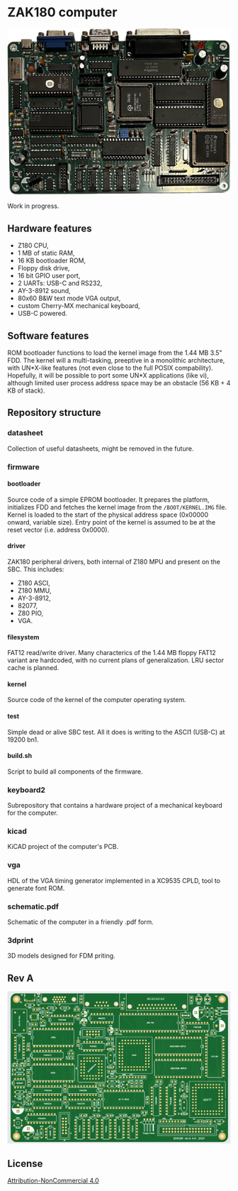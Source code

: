 # ZAK180 computer

<img src="img/computer.png">

Work in progress.

## Hardware features

- Z180 CPU,
- 1 MB of static RAM,
- 16 KB bootloader ROM,
- Floppy disk drive,
- 16 bit GPIO user port,
- 2 UARTs: USB-C and RS232,
- AY-3-8912 sound,
- 80x60 B&W text mode VGA output,
- custom Cherry-MX mechanical keyboard,
- USB-C powered.

## Software features

ROM bootloader functions to load the kernel image from the 1.44 MB 3.5" FDD.
The kernel will a multi-tasking, preeptive in a monolithic architecture, with
UN\*X-like features (not even close to the full POSIX compability). Hopefully,
it will be possible to port some UN\*X applications (like vi), although limited
user process address space may be an obstacle (56 KB + 4 KB of stack).

## Repository structure

### datasheet

Collection of useful datasheets, might be removed in the future.

### firmware

#### bootloader

Source code of a simple EPROM bootloader. It prepares the platform, initializes
FDD and fetches the kernel image from the `/BOOT/KERNEL.IMG` file. Kernel is
loaded to the start of the physical address space (0x00000 onward, variable
size). Entry point of the kernel is assumed to be at the reset vector (i.e.
address 0x0000).

#### driver

ZAK180 peripheral drivers, both internal of Z180 MPU and present on the SBC.
This includes:

- Z180 ASCI,
- Z180 MMU,
- AY-3-8912,
- 82077,
- Z80 PIO,
- VGA.

#### filesystem

FAT12 read/write driver. Many characterics of the 1.44 MB floppy FAT12 variant
are hardcoded, with no current plans of generalization. LRU sector cache is
planned.

#### kernel

Source code of the kernel of the computer operating system.

#### test

Simple dead or alive SBC test. All it does is writing to the ASCI1 (USB-C) 
at 19200 bn1.

#### build.sh

Script to build all components of the firmware.

### keyboard2

Subrepository that contains a hardware project of a mechanical keyboard for the
computer.

### kicad

KiCAD project of the computer's PCB.

### vga

HDL of the VGA timing generator implemented in a XC9535 CPLD, tool to generate
font ROM.

### schematic.pdf

Schematic of the computer in a friendly .pdf form.

### 3dprint

3D models designed for FDM priting.

## Rev A

<img src="img/pcb.png">

## License

[Attribution-NonCommercial 4.0](LICENSE)
